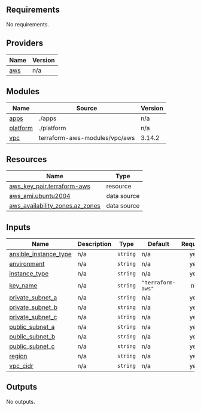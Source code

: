 <!-- BEGIN_TF_DOCS -->
## Requirements

No requirements.

## Providers

| Name | Version |
|------|---------|
| <a name="provider_aws"></a> [aws](#provider\_aws) | n/a |

## Modules

| Name | Source | Version |
|------|--------|---------|
| <a name="module_apps"></a> [apps](#module\_apps) | ./apps | n/a |
| <a name="module_platform"></a> [platform](#module\_platform) | ./platform | n/a |
| <a name="module_vpc"></a> [vpc](#module\_vpc) | terraform-aws-modules/vpc/aws | 3.14.2 |

## Resources

| Name | Type |
|------|------|
| [aws_key_pair.terraform-aws](https://registry.terraform.io/providers/hashicorp/aws/latest/docs/resources/key_pair) | resource |
| [aws_ami.ubuntu2004](https://registry.terraform.io/providers/hashicorp/aws/latest/docs/data-sources/ami) | data source |
| [aws_availability_zones.az_zones](https://registry.terraform.io/providers/hashicorp/aws/latest/docs/data-sources/availability_zones) | data source |

## Inputs

| Name | Description | Type | Default | Required |
|------|-------------|------|---------|:--------:|
| <a name="input_ansible_instance_type"></a> [ansible\_instance\_type](#input\_ansible\_instance\_type) | n/a | `string` | n/a | yes |
| <a name="input_environment"></a> [environment](#input\_environment) | n/a | `string` | n/a | yes |
| <a name="input_instance_type"></a> [instance\_type](#input\_instance\_type) | n/a | `string` | n/a | yes |
| <a name="input_key_name"></a> [key\_name](#input\_key\_name) | n/a | `string` | `"terraform-aws"` | no |
| <a name="input_private_subnet_a"></a> [private\_subnet\_a](#input\_private\_subnet\_a) | n/a | `string` | n/a | yes |
| <a name="input_private_subnet_b"></a> [private\_subnet\_b](#input\_private\_subnet\_b) | n/a | `string` | n/a | yes |
| <a name="input_private_subnet_c"></a> [private\_subnet\_c](#input\_private\_subnet\_c) | n/a | `string` | n/a | yes |
| <a name="input_public_subnet_a"></a> [public\_subnet\_a](#input\_public\_subnet\_a) | n/a | `string` | n/a | yes |
| <a name="input_public_subnet_b"></a> [public\_subnet\_b](#input\_public\_subnet\_b) | n/a | `string` | n/a | yes |
| <a name="input_public_subnet_c"></a> [public\_subnet\_c](#input\_public\_subnet\_c) | n/a | `string` | n/a | yes |
| <a name="input_region"></a> [region](#input\_region) | n/a | `string` | n/a | yes |
| <a name="input_vpc_cidr"></a> [vpc\_cidr](#input\_vpc\_cidr) | n/a | `string` | n/a | yes |

## Outputs

No outputs.
<!-- END_TF_DOCS -->